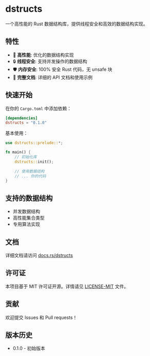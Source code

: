 # dstructs

一个高性能的 Rust 数据结构库，提供线程安全和高效的数据结构实现。

## 特性

- 🚀 **高性能**: 优化的数据结构实现
- 🔒 **线程安全**: 支持并发操作的数据结构
- 🛡️ **内存安全**: 100% 安全 Rust 代码，无 unsafe 块
- 📖 **完整文档**: 详细的 API 文档和使用示例

## 快速开始

在你的 `Cargo.toml` 中添加依赖：

```toml
[dependencies]
dstructs = "0.1.0"
```

基本使用：

```rust
use dstructs::prelude::*;

fn main() {
    // 初始化库
    dstructs::init();
    
    // 使用数据结构
    // ... 你的代码
}
```

## 支持的数据结构

- 并发数据结构
- 高性能集合类型
- 专用算法实现

## 文档

详细文档请访问 [docs.rs/dstructs](https://docs.rs/dstructs)

## 许可证

本项目基于 MIT 许可证开源。详情请见 [LICENSE-MIT](LICENSE-MIT) 文件。

## 贡献

欢迎提交 Issues 和 Pull requests！

## 版本历史

- 0.1.0 - 初始版本 